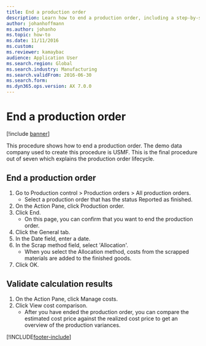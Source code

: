 ```yaml
---
title: End a production order
description: Learn how to end a production order, including a step-by-step process for ending production orders using the USMF demo data company.
author: johanhoffmann
ms.author: johanho
ms.topic: how-to
ms.date: 11/11/2016
ms.custom:
ms.reviewer: kamaybac 
audience: Application User 
ms.search.region: Global
ms.search.industry: Manufacturing
ms.search.validFrom: 2016-06-30
ms.search.form:
ms.dyn365.ops.version: AX 7.0.0
---
```


# End a production order

[!include [banner](../../includes/banner.md)]

This procedure shows how to end a production order. The demo data company used to create this procedure is USMF. This is the final procedure out of seven which explains the production order lifecycle.


## End a production order
1. Go to Production control > Production orders > All production orders.
    * Select a production order that has the status Reported as finished.  
2. On the Action Pane, click Production order.
3. Click End.
    * On this page, you can confirm that you want to end the production order.  
4. Click the General tab.
5. In the Date field, enter a date.
6. In the Scrap method field, select 'Allocation'.
    * When you select the Allocation method, costs from the scrapped materials are added to the finished goods.  
7. Click OK.

## Validate calculation results
1. On the Action Pane, click Manage costs.
2. Click View cost comparison.
    * After you have ended the production order, you can compare the estimated cost price against the realized cost price to get an overview of the production variances.  


[!INCLUDE[footer-include](../../../includes/footer-banner.md)]